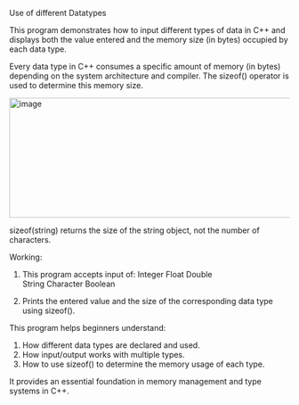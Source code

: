Use of different Datatypes 

This program demonstrates how to input different types of data in C++ and displays both the value entered and the memory size (in bytes) occupied by each data type.

Every data type in C++ consumes a specific amount of memory (in bytes) depending on the system architecture and compiler. The sizeof() operator is used to determine this memory size.

<img width="776" height="215" alt="image" src="https://github.com/user-attachments/assets/fd5aec85-ccb5-4012-b0d9-6a44a383fd83" />


 sizeof(string) returns the size of the string object, not the number of characters.

Working:
1. This program accepts input of:
  Integer
  Float
  Double  
  String
  Character
  Boolean

2. Prints the entered value and the size of the corresponding data type using sizeof().

This program helps beginners understand:
1. How different data types are declared and used.
2. How input/output works with multiple types.
3. How to use sizeof() to determine the memory usage of each type.
   
It provides an essential foundation in memory management and type systems in C++.

